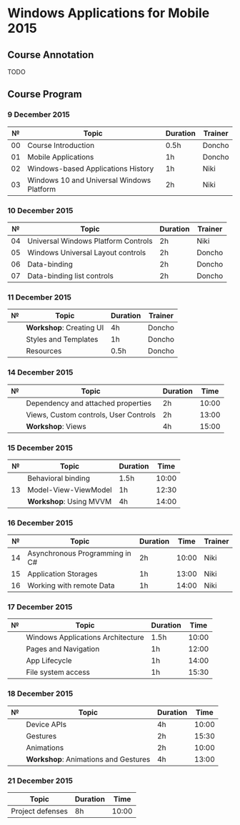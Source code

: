 # Windows Applications for Mobile 2015

##  Course Annotation

TODO

##  Course Program

### 9 December 2015

| №   | Topic                                     | Duration | Trainer |
| --- | ----------------------------------------- | -------- | ------- |
| 00  | Course Introduction                       | 0.5h     | Doncho  |
| 01  | Mobile Applications                       | 1h       | Doncho  |
| 02  | Windows-based Applications History        | 1h       | Niki    |
| 03  | Windows 10 and Universal Windows Platform | 2h       | Niki    |

### 10 December 2015

| №   | Topic                                     | Duration | Trainer |
| --- | ----------------------------------------- | -------- | ------- |
| 04  | Universal Windows Platform Controls       | 2h       | Niki    |
| 05  | Windows Universal Layout controls         | 2h       | Doncho  |
| 06  | Data-binding                              | 2h       | Doncho  |
| 07  | Data-binding list controls                | 2h       | Doncho  |

### 11 December 2015

| №   | Topic                     | Duration | Trainer |
| --- | --------------------------| -------- | ------- |
|     | **Workshop**: Creating UI | 4h       | Doncho  |
|     | Styles and Templates      | 1h       | Doncho  |
|     | Resources                 | 0.5h     | Doncho  |

### 14 December 2015

| №   | Topic                                 | Duration | Time  |
| --- | ------------------------------------- | -------- | ----- |
|     | Dependency and attached properties    | 2h       | 10:00 |
|     | Views, Custom controls, User Controls | 2h       | 13:00 |
|     | **Workshop**: Views                   | 4h       | 15:00 |

### 15 December 2015

| №   | Topic                    | Duration | Time  |
| --- | -------------------------| -------- | ----- |
|     | Behavioral binding       | 1.5h     | 10:00 |
| 13  | Model-View-ViewModel     | 1h       | 12:30 |
|     | **Workshop**: Using MVVM | 4h       | 14:00 |

### 16 December 2015

| №   | Topic                           | Duration | Time  | Trainer |
| --- | --------------------------------| -------- | ----- | ------- |
| 14  | Asynchronous Programming in C#  | 2h       | 10:00 | Niki    |
| 15  | Application Storages            | 1h       | 13:00 | Niki    |
| 16  | Working with remote Data        | 1h       | 14:00 | Niki    |

### 17 December 2015

| №   | Topic                             | Duration | Time  |
| --- | ----------------------------------| -------- | ----- |
|     | Windows Applications Architecture | 1.5h     | 10:00 |
|     | Pages and Navigation              | 1h       | 12:00 |
|     | App Lifecycle                     | 1h       | 14:00 |
|     | File system access                | 1h       | 15:30 |

### 18 December 2015

| №   | Topic                                 | Duration | Time  |
| --- | ------------------------------------- | -------- | ----- |
|     | Device APIs                           | 4h       | 10:00 |
|     | Gestures                              | 2h       | 15:30 |
|     | Animations                            | 2h       | 10:00 |
|     | **Workshop**: Animations and Gestures | 4h       | 13:00 |

### 21 December 2015 

| Topic             | Duration | Time  |
| ----------------- | -------- | ----- |
| Project defenses | 8h       | 10:00 |
